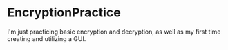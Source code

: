 # EncryptionPractice

I'm just practicing basic encryption and decryption, as well as my first time creating and utilizing a GUI.
